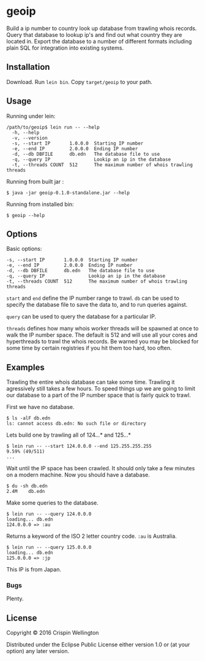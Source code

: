 # geoip

Build a ip number to country look up database from trawling whois
records. Query that database to lookup ip's and find out what country
they are located in. Export the database to a number of different
formats including plain SQL for integration into existing systems.

## Installation

Download. Run ```lein bin```. Copy ```target/geoip``` to your path.

## Usage

Running under lein:

    /path/to/geoip$ lein run -- --help
      -h, --help
      -v, --version
      -s, --start IP       1.0.0.0  Starting IP number
      -e, --end IP         2.0.0.0  Ending IP number
      -d, --db DBFILE      db.edn   The database file to use
      -q, --query IP                Lookip an ip in the database
      -t, --threads COUNT  512      The maximum number of whois trawling threads

Running from built jar :

    $ java -jar geoip-0.1.0-standalone.jar --help

Running from installed bin:

    $ geoip --help

## Options

Basic options:

    -s, --start IP       1.0.0.0  Starting IP number
    -e, --end IP         2.0.0.0  Ending IP number
    -d, --db DBFILE      db.edn   The database file to use
    -q, --query IP                Lookip an ip in the database
    -t, --threads COUNT  512      The maximum number of whois trawling threads

`start` and `end` define the IP number range to trawl. `db` can be
used to specify the database file to save the data to, and to run
queries against.

`query` can be used to query the database for a particular IP.

`threads` defines how many whois worker threads will be spawned at
once to walk the IP number space. The default is 512 and will use all
your cores and hyperthreads to trawl the whois records. Be warned you
may be blocked for some time by certain registries if you hit them too
hard, too often.

## Examples

Trawling the entire whois database can take some time. Trawling it
agressively still takes a few hours. To speed things up we are going
to limit our database to a part of the IP number space that is fairly
quick to trawl.

First we have no database.

    $ ls -alF db.edn
    ls: cannot access db.edn: No such file or directory

Lets build one by trawling all of 124.*.*.* and 125.*.*.*

    $ lein run -- --start 124.0.0.0 --end 125.255.255.255
    9.59% (49/511)
    ...

Wait until the IP space has been crawled. It should only take a few
minutes on a modern machine. Now you should have a database.

    $ du -sh db.edn
    2.4M	db.edn

Make some queries to the database.

    $ lein run -- --query 124.0.0.0
    loading... db.edn
    124.0.0.0 => :au

Returns a keyword of the ISO 2 letter country code. `:au` is Australia.

    $ lein run -- --query 125.0.0.0
    loading... db.edn
    125.0.0.0 => :jp

This IP is from Japan.

### Bugs

Plenty.

## License

Copyright © 2016 Crispin Wellington

Distributed under the Eclipse Public License either version 1.0 or (at
your option) any later version.
